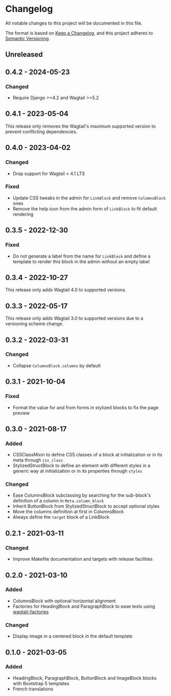 # Changelog

All notable changes to this project will be documented in this file.

The format is based on [Keep a Changelog](https://keepachangelog.com/en/1.0.0/),
and this project adheres to [Semantic Versioning](https://semver.org/spec/v2.0.0.html).

## Unreleased

## 0.4.2 - 2024-05-23
### Changed
- Require Django >=4.2 and Wagtail >=5.2

## 0.4.1 - 2023-05-04

This release only removes the Wagtail's maximum supported version to prevent
conflicting dependencies.

## 0.4.0 - 2023-04-02
### Changed
- Drop support for Wagtail < 4.1 LTS

### Fixed
- Update CSS tweaks in the admin for `LinkBlock` and remove `ColumnsBlock` ones
- Remove the help icon from the admin form of `LinkBlock` to fit default rendering

## 0.3.5 - 2022-12-30
### Fixed
- Do not generate a label from the name for `LinkBlock` and define a template to
  render this block in the admin without an empty label

## 0.3.4 - 2022-10-27

This release only adds Wagtail 4.0 to supported versions.

## 0.3.3 - 2022-05-17

This release only adds Wagtail 3.0 to supported versions due to a versioning
scheme change.

## 0.3.2 - 2022-03-31
### Changed
- Collapse `ColumnsBlock.columns` by default

## 0.3.1 - 2021-10-04
### Fixed
- Format the value for and from forms in stylized blocks to fix the page preview

## 0.3.0 - 2021-08-17
### Added
- CSSClassMixin to define CSS classes of a block at initialization or in its
  meta through `css_class`
- StylizedStructBlock to define an element with different styles in a generic
  way at initialization or in its properties through `styles`

### Changed
- Ease ColumnsBlock subclassing by searching for the sub-block's definition of
  a column in `Meta.column_block`
- Inherit ButtonBlock from StylizedStructBlock to accept optional styles
- Move the columns definition at first in ColumnsBlock
- Always define the `target` block of a LinkBlock

## 0.2.1 - 2021-03-11
### Changed
- Improve Makefile documentation and targets with release facilities

## 0.2.0 - 2021-03-10
### Added
- ColumnsBlock with optional horizontal alignment
- Factories for HeadingBlock and ParagraphBlock to ease tests using
  [wagtail-factories](https://pypi.org/project/wagtail-factories/)

### Changed
- Display image in a centered block in the default template

## 0.1.0 - 2021-03-05
### Added
- HeadingBlock, ParagraphBlock, ButtonBlock and ImageBlock blocks with
  Bootstrap 5 templates
- French translations
